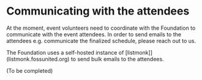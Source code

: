 # Communicating with the attendees

At the moment, event volunteers need to coordinate with the Foundation to
communicate with the event attendees. In order to send emails to the attendees
e.g. communicate the finalized schedule, please reach out to us.

The Foundation uses a self-hosted instance of
[listmonk]](listmonk.fossunited.org) to send bulk emails to the attendees.

(To be completed)
